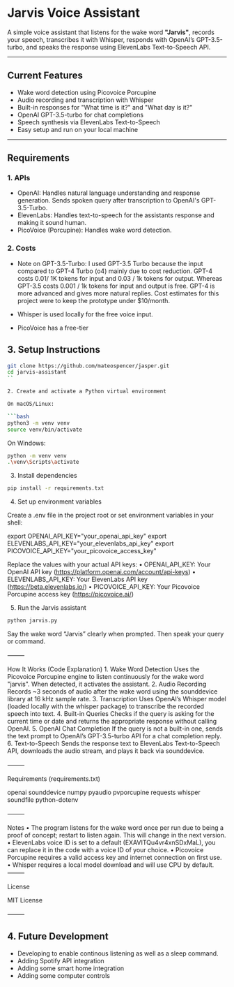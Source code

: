 # Jarvis Voice Assistant

A simple voice assistant that listens for the wake word **"Jarvis"**, records your speech, transcribes it with Whisper, responds with OpenAI’s GPT-3.5-turbo, and speaks the response using ElevenLabs Text-to-Speech API.

---

## Current Features

- Wake word detection using Picovoice Porcupine
- Audio recording and transcription with Whisper
- Built-in responses for "What time is it?" and "What day is it?"
- OpenAI GPT-3.5-turbo for chat completions
- Speech synthesis via ElevenLabs Text-to-Speech
- Easy setup and run on your local machine

---
## Requirements

### 1. APIs
- OpenAI: Handles natural language understanding and response generation. Sends spoken query after transcription to OpenAI's GPT-3.5-Turbo. 
- ElevenLabs: Handles text-to-speech for the assistants response and making it sound human. 
- PicoVoice (Porcupine): Handles wake word detection. 

### 2. Costs
- Note on GPT-3.5-Turbo: I used GPT-3.5 Turbo because the input compared to GPT-4 Turbo (o4) mainly due to cost reduction. GPT-4 costs 0.01/ 1K tokens for input and 0.03 / 1k tokens for output. Whereas GPT-3.5 costs 0.001 / 1k tokens for input and output is free. GPT-4 is more advanced and gives more natural replies. Cost estimates for this project were to keep the prototype under $10/month. 

- Whisper is used locally for the free voice input. 
- PicoVoice has a free-tier
 
## 3. Setup Instructions

```bash
git clone https://github.com/mateospencer/jasper.git
cd jarvis-assistant
``

2. Create and activate a Python virtual environment

On macOS/Linux:

```bash
python3 -m venv venv
source venv/bin/activate
```

On Windows:

```bash
python -m venv venv
.\venv\Scripts\activate
```

3. Install dependencies

```bash
pip install -r requirements.txt
```

4. Set up environment variables

Create a .env file in the project root or set environment variables in your shell:

export OPENAI_API_KEY="your_openai_api_key"
export ELEVENLABS_API_KEY="your_elevenlabs_api_key"
export PICOVOICE_API_KEY="your_picovoice_access_key"

Replace the values with your actual API keys:
	•	OPENAI_API_KEY: Your OpenAI API key (https://platform.openai.com/account/api-keys)
	•	ELEVENLABS_API_KEY: Your ElevenLabs API key (https://beta.elevenlabs.io/)
	•	PICOVOICE_API_KEY: Your Picovoice Porcupine access key (https://picovoice.ai/)

5. Run the Jarvis assistant

```bash
python jarvis.py
```
Say the wake word “Jarvis” clearly when prompted. Then speak your query or command.

⸻

How It Works (Code Explanation)
	1.	Wake Word Detection
Uses the Picovoice Porcupine engine to listen continuously for the wake word "jarvis". When detected, it activates the assistant.
	2.	Audio Recording
Records ~3 seconds of audio after the wake word using the sounddevice library at 16 kHz sample rate.
	3.	Transcription
Uses OpenAI’s Whisper model (loaded locally with the whisper package) to transcribe the recorded speech into text.
	4.	Built-in Queries
Checks if the query is asking for the current time or date and returns the appropriate response without calling OpenAI.
	5.	OpenAI Chat Completion
If the query is not a built-in one, sends the text prompt to OpenAI’s GPT-3.5-turbo API for a chat completion reply.
	6.	Text-to-Speech
Sends the response text to ElevenLabs Text-to-Speech API, downloads the audio stream, and plays it back via sounddevice.

⸻

Requirements (requirements.txt)

openai
sounddevice
numpy
pyaudio
pvporcupine
requests
whisper
soundfile
python-dotenv


⸻

Notes
	•	The program listens for the wake word once per run due to being a proof of concept; restart to listen again. This will change in the next version. 
	•	ElevenLabs voice ID is set to a default (EXAVITQu4vr4xnSDxMaL), you can replace it in the code with a voice ID of your choice.
	•	Picovoice Porcupine requires a valid access key and internet connection on first use.
	•	Whisper requires a local model download and will use CPU by default.
⸻

License

MIT License

⸻

## 4. Future Development
- Developing to enable continous listening as well as a sleep command.
- Adding Spotify API integration
- Adding some smart home integration
- Adding some computer controls
